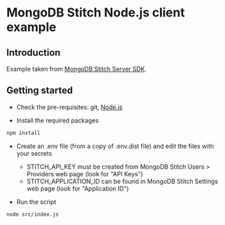 # MongoDB Stitch Node.js client example

## Introduction

Example taken from [MongoDB Stitch Server SDK](https://docs.mongodb.com/stitch-sdks/js-server/4/index.html).

## Getting started

- Check the pre-requisites: git, [Node.js](https://nodejs.org)

- Install the required packages

```bash
npm install
```

- Create an .env file (from a copy of .env.dist file) and edit the files with your secrets
  - STITCH_API_KEY must be created from MongoDB Stitch Users > Providers web page (look for "API Keys")
  - STITCH_APPLICATION_ID can be found in MongoDB Stitch Settings web page (look for "Application ID")

- Run the script

```bash
node src/index.js
```
